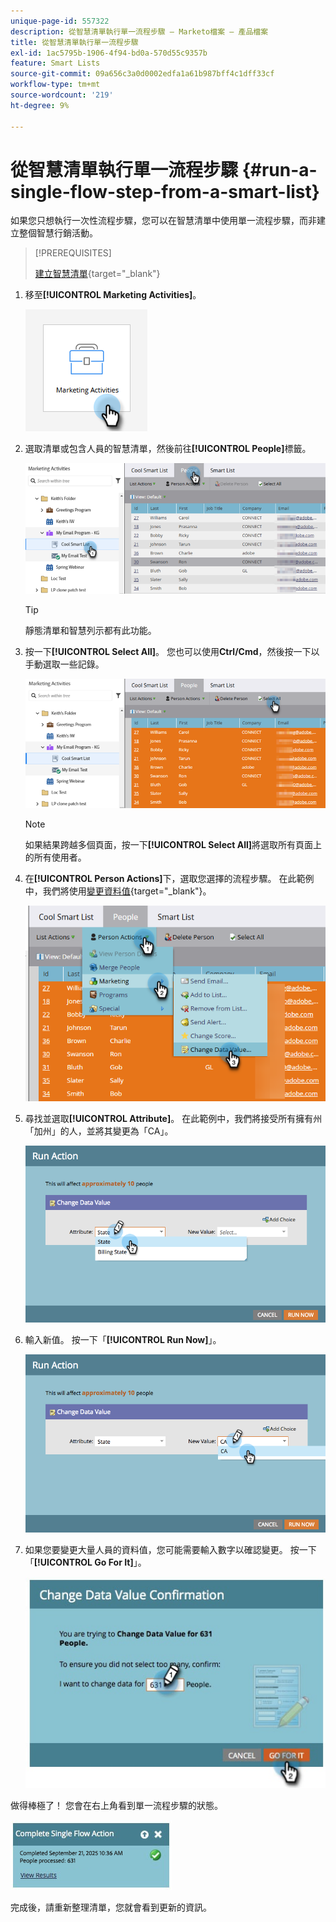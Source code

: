 ```yaml
---
unique-page-id: 557322
description: 從智慧清單執行單一流程步驟 — Marketo檔案 — 產品檔案
title: 從智慧清單執行單一流程步驟
exl-id: 1ac5795b-1906-4f94-bd0a-570d55c9357b
feature: Smart Lists
source-git-commit: 09a656c3a0d0002edfa1a61b987bff4c1dff33cf
workflow-type: tm+mt
source-wordcount: '219'
ht-degree: 9%

---
```


# 從智慧清單執行單一流程步驟 {#run-a-single-flow-step-from-a-smart-list}

如果您只想執行一次性流程步驟，您可以在智慧清單中使用單一流程步驟，而非建立整個智慧行銷活動。

>[!PREREQUISITES]
>
>[建立智慧清單](/help/marketo/product-docs/core-marketo-concepts/smart-lists-and-static-lists/creating-a-smart-list/create-a-smart-list.md){target="_blank"}

1. 移至&#x200B;**[!UICONTROL Marketing Activities]**。

   ![](assets/run-a-single-flow-step-from-a-smart-list-1.png)

1. 選取清單或包含人員的智慧清單，然後前往&#x200B;**[!UICONTROL People]**&#x200B;標籤。

   ![](assets/run-a-single-flow-step-from-a-smart-list-2.png)

   >[!TIP]
   >
   >靜態清單和智慧列示都有此功能。

1. 按一下&#x200B;**[!UICONTROL Select All]**。 您也可以使用&#x200B;**Ctrl/Cmd**，然後按一下以手動選取一些記錄。

   ![](assets/run-a-single-flow-step-from-a-smart-list-3.png)

   >[!NOTE]
   >
   >如果結果跨越多個頁面，按一下&#x200B;**[!UICONTROL Select All]**&#x200B;將選取所有頁面上的所有使用者。

1. 在&#x200B;**[!UICONTROL Person Actions]**&#x200B;下，選取您選擇的流程步驟。 在此範例中，我們將使用[變更資料值](/help/marketo/product-docs/core-marketo-concepts/smart-campaigns/flow-actions/change-data-value.md){target="_blank"}。

   ![](assets/run-a-single-flow-step-from-a-smart-list-4.png)

1. 尋找並選取&#x200B;**[!UICONTROL Attribute]**。 在此範例中，我們將接受所有擁有州「加州」的人，並將其變更為「CA」。

   ![](assets/run-a-single-flow-step-from-a-smart-list-5.png)

1. 輸入新值。 按一下「**[!UICONTROL Run Now]**」。

   ![](assets/run-a-single-flow-step-from-a-smart-list-6.png)

1. 如果您要變更大量人員的資料值，您可能需要輸入數字以確認變更。 按一下「**[!UICONTROL Go For It]**」。

   ![](assets/run-a-single-flow-step-from-a-smart-list-7.png)

做得棒極了！ 您會在右上角看到單一流程步驟的狀態。

![](assets/run-a-single-flow-step-from-a-smart-list-8.png)

完成後，請重新整理清單，您就會看到更新的資訊。
